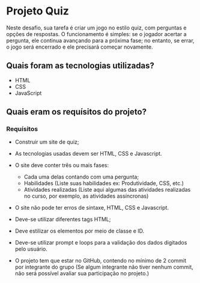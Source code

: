# Projeto Quiz

Neste desafio, sua tarefa é criar um jogo no estilo quiz, com perguntas e opções de respostas. O funcionamento é simples: se o jogador acertar a pergunta, ele continua avançando para a próxima fase; no entanto, se errar, o jogo será encerrado e ele precisará começar novamente.

## Quais foram as tecnologias utilizadas?

- HTML
- CSS
- JavaScript

## Quais eram os requísitos do projeto?

### Requísitos

* Construir um site de quiz;
* As tecnologias usadas devem ser HTML, CSS e Javascript.
* O site deve conter três ou mais fases:

  -  Cada uma delas contando com uma pergunta;
   - Habilidades (Liste suas habilidades ex: Produtividade, CSS, etc.)
   - Atividades realizadas (Liste aqui algumas das atividades realizadas no curso, por exemplo, as atividades assíncronas)

* O site não pode ter erros de sintaxe, HTML, CSS e Javascript.
* Deve-se utilizar diferentes tags HTML;
* Deve estilizar os elementos por meio de classe e ID.
* Deve-se utilizar prompt e loops para a validação dos dados digitados pelo usuário.
* O projeto tem que estar no GitHub, contendo no mínimo de 2 commit por integrante do grupo (Se algum integrante não tiver nenhum commit, não será possível avaliar sua participação no projeto.)



